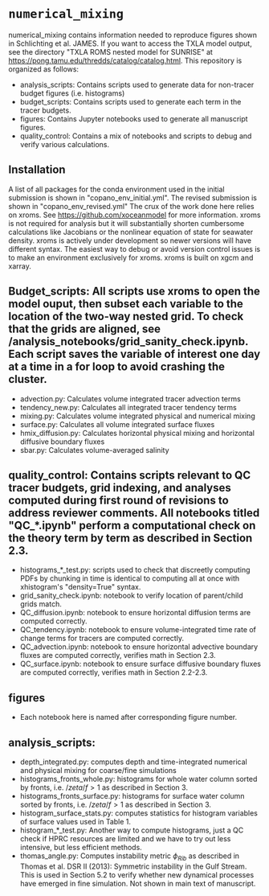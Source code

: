 # `numerical_mixing`

numerical_mixing contains information needed to reproduce figures shown in Schlichting et al. JAMES. If you want to access the TXLA model output, see the directory "TXLA ROMS nested model for SUNRISE" at https://pong.tamu.edu/thredds/catalog/catalog.html. This repository is organized as follows:
* analysis_scripts: Contains scripts used to generate data for non-tracer budget figures (i.e. histograms)
* budget_scripts: Contains scripts used to generate each term in the tracer budgets.
* figures: Contains Jupyter notebooks used to generate all manuscript figures.
* quality_control: Contains a mix of notebooks and scripts to debug and verify various calculations.

## Installation
A list of all packages for the conda environment used in the initial submission is shown in "copano_env_initial.yml". The revised submission is shown in "copano_env_revised.yml" The crux of the work done here relies on xroms. See https://github.com/xoceanmodel for more information. xroms is not required for analysis but it will substantially shorten cumbersome calculations like Jacobians or the nonlinear equation of state for seawater density. xroms is actively under development so newer versions will have different syntax. The easiest way to debug or avoid version control issues is to make an environment exclusively for xroms. xroms is built on xgcm and xarray. 

## Budget_scripts: All scripts use xroms to open the model ouput, then subset each variable to the location of the two-way nested grid. To check that the grids are aligned, see /analysis_notebooks/grid_sanity_check.ipynb. Each script saves the variable of interest one day at a time in a for loop to avoid crashing the cluster.
 * advection.py: Calculates volume integrated tracer advection terms
 * tendency_new.py: Calculates all integrated tracer tendency terms
 * mixing.py: Calculates volume integrated physical and numerical mixing
 * surface.py: Calculates all volume integrated surface fluxes
 * hmix_diffusion.py: Calculates horizontal physical mixing and horizontal diffusive boundary fluxes
 * sbar.py: Calculates volume-averaged salinity

## quality_control: Contains scripts relevant to QC tracer budgets, grid indexing, and analyses computed during first round of revisions to address reviewer comments. All notebooks titled "QC_*.ipynb" perform a computational check on the theory term by term as described in Section 2.3.
  * histograms_*_test.py: scripts used to check that discreetly computing PDFs by chunking in time is identical to computing all at once with xhistogram's "density=True" syntax.
  * grid_sanity_check.ipynb: notebook to verify location of parent/child grids match.
  * QC_diffusion.ipynb: notebook to ensure horizontal diffusion terms are computed correctly.
  * QC_tendency.ipynb: notebook to ensure volume-integrated time rate of change terms for tracers are computed correctly.
  * QC_advection.ipynb: notebook to ensure horizontal advective boundary fluxes are computed correctly, verifies math in Section 2.3.
  * QC_surface.ipynb: notebook to ensure surface diffusive boundary fluxes are computed correctly, verifies math in Section 2.2-2.3.

## figures
  * Each notebook here is named after corresponding figure number.

## analysis_scripts:
  * depth_integrated.py: computes depth and time-integrated numerical and physical mixing for coarse/fine simulations
  * histograms_fronts_whole.py: histograms for whole water column sorted by fronts, i.e. $/zeta/f>1$ as described in Section 3.
  * histograms_fronts_surface.py: histograms for surface water column sorted by fronts, i.e. $/zeta/f>1$ as described in Section 3.
  * histogram_surface_stats.py: computes statistics for histogram variables of surface values used in Table 1.
  * histogram_*_test.py: Another way to compute histograms, just a QC check if HPRC resources are limited and we have to try out less intensive, but less efficient methods.
  * thomas_angle.py: Computes instability metric $\phi_{Rib}$ as described in Thomas et al. DSR II (2013): Symmetric instability in the Gulf Stream. This is used in Section 5.2 to verify whether new dynamical processes have emerged in fine simulation. Not shown in main text of manuscript.
